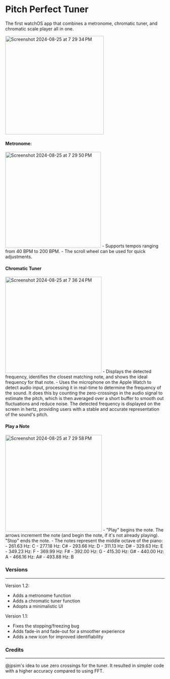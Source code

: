 # Pitch Perfect Tuner
The first watchOS app that combines a metronome, chromatic tuner, and chromatic scale player all in one.

<img width="311" alt="Screenshot 2024-08-25 at 7 29 34 PM" src="https://github.com/user-attachments/assets/df97b48b-cff2-4aba-9f3d-064d8e04f76d">

#### **Metronome**: 

<img width="302" alt="Screenshot 2024-08-25 at 7 29 50 PM" src="https://github.com/user-attachments/assets/c633491c-de9a-4077-9240-f6ee8daa586a">
- Supports tempos ranging from 40 BPM to 200 BPM.
- The scroll wheel can be used for quick adjustments.

#### **Chromatic Tuner**

<img width="304" alt="Screenshot 2024-08-25 at 7 36 24 PM" src="https://github.com/user-attachments/assets/6caeec93-2f5d-4b3e-857b-96011a4d4d71">
- Displays the detected frequency, identifies the closest matching note, and shows the ideal frequency for that note.
- Uses the microphone on the Apple Watch to detect audio input, processing it in real-time to determine the frequency of the sound. It does this by counting the zero-crossings in the audio signal to estimate the pitch, which is then averaged over a short buffer to smooth out fluctuations and reduce noise. The detected frequency is displayed on the screen in hertz, providing users with a stable and accurate representation of the sound's pitch.
  
#### **Play a Note**

<img width="305" alt="Screenshot 2024-08-25 at 7 29 58 PM" src="https://github.com/user-attachments/assets/e777c476-d7df-448a-b357-cf0d1632b5cb">
- "Play" begins the note. The arrows increment the note (and begin the note, if it's not already playing). "Stop" ends the note.
- The notes represent the middle octave of the piano:
  - 261.63 Hz: C
  - 277.18 Hz: C#
  - 293.66 Hz: D
  - 311.13 Hz: D#
  - 329.63 Hz: E
  - 349.23 Hz: F
  - 369.99 Hz: F#
  - 392.00 Hz: G
  - 415.30 Hz: G#
  - 440.00 Hz: A
  - 466.16 Hz: A#
  - 493.88 Hz: B

### Versions
___
Version 1.2: 
- Adds a metronome function
- Adds a chromatic tuner function
- Adopts a minimalistic UI

Version 1.1: 
- Fixes the stopping/freezing bug
- Adds fade-in and fade-out for a smoother experience
- Adds a new icon for improved identifiability
  
### Credits
___
@jpsim's idea to use zero crossings for the tuner. It resulted in simpler code with a higher accuracy compared to using FFT.
